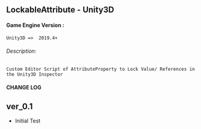 ## LockableAttribute - Unity3D

#### Game Engine Version : 
    Unity3D =>  2019.4+

###### Description: 
    Custom Editor Script of AttributeProperty to Lock Value/ References in the Unity3D Inspector

#### CHANGE LOG
ver_0.1
--------------------
- Initial Test	